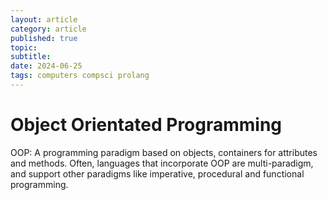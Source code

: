 ```yaml
---
layout: article
category: article
published: true
topic: 
subtitle: 
date: 2024-06-25
tags: computers compsci prolang
---
```

# Object Orientated Programming
OOP: A programming paradigm based on objects, containers for attributes
and methods. Often, languages that incorporate OOP are multi-paradigm,
and support other paradigms like imperative, procedural and functional
programming.